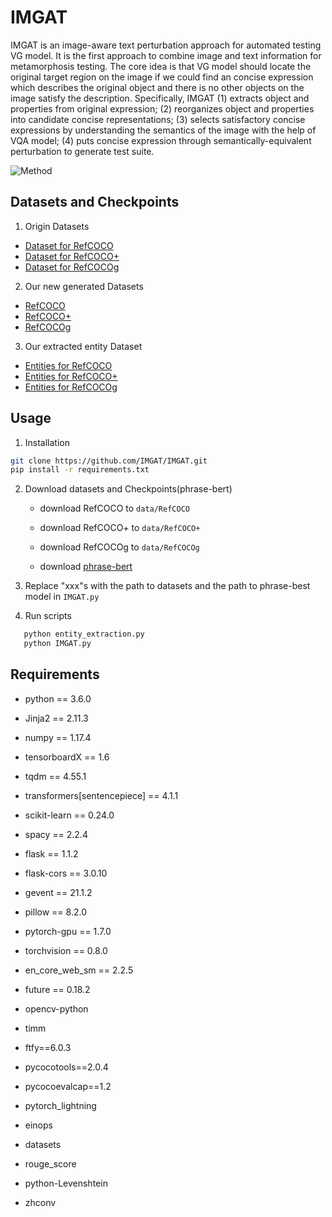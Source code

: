 # IMGAT


IMGAT is an image-aware text perturbation approach for automated testing VG model. It is the first approach to combine image and text information for metamorphosis testing. The core idea is that VG model should locate the original target region on the image if we could find an concise expression which describes the original object and there is no other objects on the image satisfy the description. Specifically, IMGAT (1) extracts object and properties from original expression; (2) reorganizes object and properties into candidate concise representations; (3) selects satisfactory concise expressions by understanding the semantics of the image with the help of VQA model; (4) puts concise expression through semantically-equivalent perturbation to generate test suite.

![Method](method.png)

## Datasets and Checkpoints

1. Origin Datasets
 * <a href="https://github.com/OFA-Sys/OFA/blob/main/datasets.md"> Dataset for RefCOCO </a>
 * <a href="https://github.com/OFA-Sys/OFA/blob/main/datasets.md"> Dataset for RefCOCO+ </a>
 * <a href="https://github.com/OFA-Sys/OFA/blob/main/datasets.md"> Dataset for RefCOCOg </a>

2. Our new generated Datasets
 * <a href="https://drive.google.com/file/d/1CZ0TL1k5CjIBwY8uYD16JrEjpkifbSht/view?usp=sharing"> RefCOCO </a>
 * <a href="https://drive.google.com/file/d/1hmypB2rdu4sjsGDFa8ySmOLc3TWsdI9h/view?usp=sharing"> RefCOCO+ </a>
 * <a href="https://drive.google.com/file/d/16Q_bMuJux05vGrP50DuKpqBteqBsleT1/view?usp=sharing"> RefCOCOg </a>

3. Our extracted entity Dataset
 * <a href="https://docs.google.com/spreadsheets/d/1FSQDxa35IEocWwEmfubt8qLiCostpwcc/edit?usp=sharing&ouid=109608198492206193226&rtpof=true&sd=true"> Entities for RefCOCO </a>
 * <a href="https://docs.google.com/spreadsheets/d/1KWV9JhQpm8I-iTt0x-Yf04H6Ge-kFHvQ/edit?usp=sharing&ouid=109608198492206193226&rtpof=true&sd=true"> Entities for RefCOCO+ </a>
 * <a href="https://docs.google.com/spreadsheets/d/1_4TomBy3ckAghbH2pS5XcAORMo74HWWe/edit?usp=sharing&ouid=109608198492206193226&rtpof=true&sd=true"> Entities for RefCOCOg </a>

## Usage

1. Installation
```bash
git clone https://github.com/IMGAT/IMGAT.git
pip install -r requirements.txt
```

2. Download datasets and Checkpoints(phrase-bert)
   * download RefCOCO to `data/RefCOCO`

   * download RefCOCO+ to `data/RefCOCO+`

   * download RefCOCOg to `data/RefCOCOg`

   * download <a href="https://huggingface.co/whaleloops/phrase-bert"> phrase-bert </a>

3. Replace "xxx"s with the path to datasets and the path to phrase-best model in `IMGAT.py`

4. Run scripts
```bash
   python entity_extraction.py 
   python IMGAT.py
```
## Requirements

- python == 3.6.0  

- Jinja2 == 2.11.3  

- numpy == 1.17.4  

- tensorboardX == 1.6  

- tqdm == 4.55.1  

- transformers[sentencepiece] == 4.1.1  

- scikit-learn == 0.24.0  

- spacy == 2.2.4  

- flask == 1.1.2  

- flask-cors == 3.0.10  

- gevent == 21.1.2  

- pillow == 8.2.0  

- pytorch-gpu == 1.7.0  

- torchvision == 0.8.0  

- en_core_web_sm == 2.2.5  

- future == 0.18.2 

- opencv-python

- timm

- ftfy==6.0.3

- pycocotools==2.0.4

- pycocoevalcap==1.2

- pytorch_lightning

- einops

- datasets

- rouge_score

- python-Levenshtein

- zhconv 







